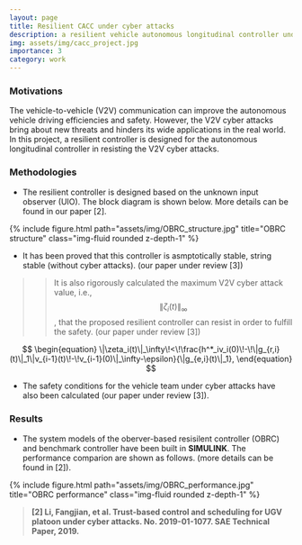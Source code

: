 ```yaml
---
layout: page
title: Resilient CACC under cyber attacks
description: a resilient vehicle autonomous longitudinal controller under cyber attacks
img: assets/img/cacc_project.jpg
importance: 3
category: work
---
```


### Motivations
The vehicle-to-vehicle (V2V) communication can improve the autonomous vehicle driving efficiencies and safety. However, the V2V cyber attacks bring about new threats and hinders its wide applications in the real world. In this project, a resilient controller is designed for the autonomous longitudinal controller in resisting the V2V cyber attacks. 

### Methodologies 

* The resilient controller is designed based on the unknown input observer (UIO). The block diagram is shown below. More details can be found in our paper [2].

{% include figure.html path="assets/img/OBRC_structure.jpg" title="OBRC structure" class="img-fluid rounded z-depth-1" %}

* It has been proved that this controller is asmptotically stable, string stable (without cyber attacks). (our paper under review [3])

>>It is also rigorously calculated the maximum V2V cyber attack value, i.e.,  $$\|\zeta_i(t)\|_\infty$$, that the proposed resilient controller can resist in order to fulfill the safety. (our paper under review [3])

$$
\begin{equation}
    \|\zeta_i(t)\|_\infty\!<\!\frac{h^*_iv_i(0)\!-\!\|g_{r,i}(t)\|_1\|v_{i-1}(t)\!-\!v_{i-1}(0)\|_\infty-\epsilon}{\|g_{e,i}(t)\|_1},
\end{equation}
$$

* The safety conditions for the vehicle team under cyber attacks have also been calculated (our paper under review [3]).

### Results

* The system models of the oberver-based resisilent controller (OBRC) and benchmark controller have been built in **SIMULINK**. The performance comparion are shown as follows. (more details can be found in [2]). 

{% include figure.html path="assets/img/OBRC_performance.jpg" title="OBRC performance" class="img-fluid rounded z-depth-1" %}

> **[2] Li, Fangjian, et al. Trust-based control and scheduling for UGV platoon under cyber attacks. No. 2019-01-1077. SAE Technical Paper, 2019.**
